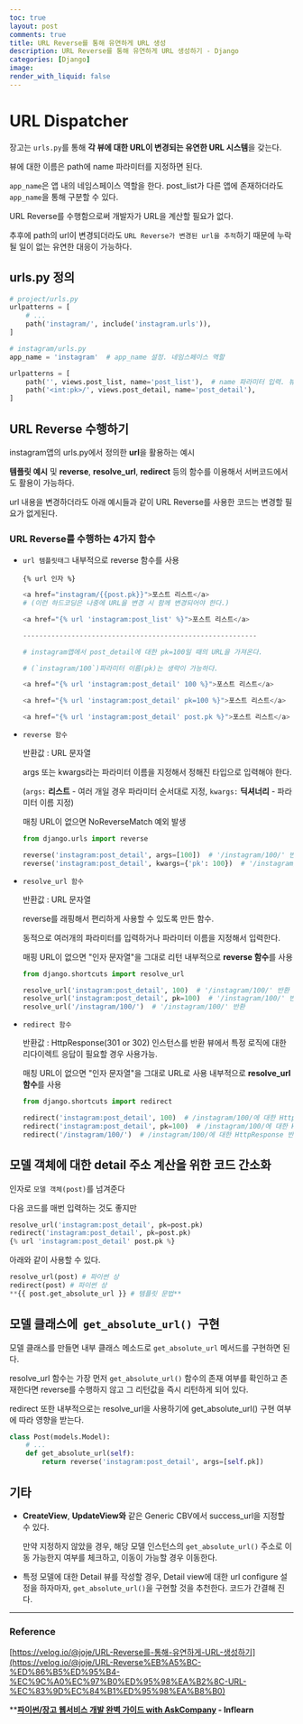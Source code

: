 ```yaml
---
toc: true
layout: post
comments: true
title: URL Reverse를 통해 유연하게 URL 생성
description: URL Reverse를 통해 유연하게 URL 생성하기 - Django
categories: [Django]
image:
render_with_liquid: false
---
```



# URL Dispatcher

장고는 `urls.py`를 통해 **각 뷰에 대한 URL이 변경되는 유연한 URL 시스템**을 갖는다.

뷰에 대한 이름은 path에 name 파라미터를 지정하면 된다.

`app_name`은 앱 내의 네임스페이스 역할을 한다. post_list가 다른 앱에 존재하더라도 `app_name`을 통해 구분할 수 있다.

URL Reverse를 수행함으로써 개발자가 URL을 계산할 필요가 없다. 

추후에 path의 url이 변경되더라도 `URL Reverse가 변경된 url을 추적`하기 때문에 누락될 일이 없는 유연한 대응이 가능하다.

## urls.py 정의

```python
# project/urls.py
urlpatterns = [
    # ...
    path('instagram/', include('instagram.urls')),
]
```

```python
# instagram/urls.py
app_name = 'instagram'  # app_name 설정. 네임스페이스 역할

urlpatterns = [
    path('', views.post_list, name='post_list'),  # name 파라미터 입력. 뷰의 이름.
    path('<int:pk>/', views.post_detail, name='post_detail'),
]
```

## URL Reverse 수행하기

instagram앱의 urls.py에서 정의한 **url**을 활용하는 예시

**템플릿 예시** 및 **reverse**, **resolve_url**, **redirect** 등의 함수를 이용해서 서버코드에서도 활용이 가능하다.

url 내용을 변경하더라도 아래 예시들과 같이 URL Reverse를 사용한 코드는 변경할 필요가 없게된다.

### URL Reverse를 수행하는 4가지 함수

- `url 템플릿태그`
내부적으로 reverse 함수를 사용
    
    `{% url 인자 %}`
    
    ```python
    <a href="instagram/{{post.pk}}">포스트 리스트</a>  
    # (이런 하드코딩은 나중에 URL을 변경 시 함께 변경되어야 한다.) 
    
    <a href="{% url 'instagram:post_list' %}">포스트 리스트</a>
    
    ----------------------------------------------------------
    
    # instagram앱에서 post_detail에 대한 pk=100일 때의 URL을 가져온다. 
    
    # (`instagram/100`)파라미터 이름(pk)는 생략이 가능하다. 
    
    <a href="{% url 'instagram:post_detail' 100 %}">포스트 리스트</a>
    
    <a href="{% url 'instagram:post_detail' pk=100 %}">포스트 리스트</a>
    
    <a href="{% url 'instagram:post_detail' post.pk %}">포스트 리스트</a>
    ```
    
- `reverse 함수`
    
    반환값 : URL 문자열
    
    args 또는 kwargs라는 파라미터 이름을 지정해서 정해진 타입으로 입력해야 한다. 
    
    (`args:` **리스트** - 여러 개일 경우 파라미터 순서대로 지정, `kwargs:` **딕셔너리** - 파라미터 이름 지정)
    
    매칭 URL이 없으면 NoReverseMatch 예외 발생
    
    ```python
    from django.urls import reverse
    
    reverse('instagram:post_detail', args=[100])  # '/instagram/100/' 반환
    reverse('instagram:post_detail', kwargs={'pk': 100})  # '/instagram/100/' 반환
    ```
    
- `resolve_url 함수`
    
    반환값 : URL 문자열
    
    reverse를 래핑해서 편리하게 사용할 수 있도록 만든 함수. 
    
    동적으로 여러개의 파라미터를 입력하거나 파라미터 이름을 지정해서 입력한다.
    
    매핑 URL이 없으면 "인자 문자열"을 그대로 리턴
    내부적으로 **reverse 함수**를 사용
    
    ```python
    from django.shortcuts import resolve_url
    
    resolve_url('instagram:post_detail', 100)  # '/instagram/100/' 반환
    resolve_url('instagram:post_detail', pk=100)  # '/instagram/100/' 반환
    resolve_url('/instagram/100/')  # '/instagram/100/' 반환
    ```
    
- `redirect 함수`
    
    반환값 : HttpResponse(301 or 302) 인스턴스를 반환
    뷰에서 특정 로직에 대한 리다이렉트 응답이 필요할 경우 사용가능. 
    
    매칭 URL이 없으면 "인자 문자열"을 그대로 URL로 사용
    내부적으로 **resolve_url 함수**를 사용
    
    ```python
    from django.shortcuts import redirect
    
    redirect('instagram:post_detail', 100)  # /instagram/100/에 대한 HttpResponse 반환
    redirect('instagram:post_detail', pk=100)  # /instagram/100/에 대한 HttpResponse 반환
    redirect('/instagram/100/')  # /instagram/100/에 대한 HttpResponse 반환
    ```
    

## 모델 객체에 대한 detail 주소 계산을 위한 코드 간소화

인자로 `모델 객체(post)`를 넘겨준다

다음 코드를 매번 입력하는 것도 좋지만

```python
resolve_url('instagram:post_detail', pk=post.pk)
redirect('instagram:post_detail', pk=post.pk)
{% url 'instagram:post_detail' post.pk %}
```

아래와 같이 사용할 수 있다.

```python
resolve_url(post) # 파이썬 상
redirect(post) # 파이썬 상
**{{ post.get_absolute_url }} # 템플릿 문법**
```

## 모델 클래스에  **`get_absolute_url()`**  구현

모델 클래스를 만들면 내부 클래스 메소드로 `get_absolute_url` 메서드를 구현하면 된다.

resolve_url 함수는 가장 먼저 `get_absolute_url()` 함수의 존재 여부를 확인하고 존재한다면 reverse를 수행하지 않고 그 리턴값을 즉시 리턴하게 되어 있다.

redirect 또한 내부적으로는 resolve_url을 사용하기에 get_absolute_url() 구현 여부에 따라 영향을 받는다.

```python
class Post(models.Model):
    # ...
    def get_absolute_url(self):
        return reverse('instagram:post_detail', args=[self.pk])
```

## 기타

- **CreateView**, **UpdateView와** 같은 Generic CBV에서 success_url을 지정할 수 있다.
    
    만약 지정하지 않았을 경우, 해당 모델 인스턴스의 `get_absolute_url()` 주소로 이동 가능한지 여부를 체크하고, 이동이 가능할 경우 이동한다.
    
- 특정 모델에 대한 Detail 뷰를 작성할 경우, Detail view에 대한 url configure 설정을 하자마자, `get_absolute_url()`을 구현할 것을 추천한다. 코드가 간결해 진다.


---

### Reference

[https://velog.io/@joje/URL-Reverse를-통해-유연하게-URL-생성하기](https://velog.io/@joje/URL-Reverse%EB%A5%BC-%ED%86%B5%ED%95%B4-%EC%9C%A0%EC%97%B0%ED%95%98%EA%B2%8C-URL-%EC%83%9D%EC%84%B1%ED%95%98%EA%B8%B0)

****[파이썬/장고 웹서비스 개발 완벽 가이드 with AskCompany](https://velog.io/@joje/series/%ED%8C%8C%EC%9D%B4%EC%8D%AC%EC%9E%A5%EA%B3%A0-%EC%9B%B9%EC%84%9C%EB%B9%84%EC%8A%A4-%EA%B0%9C%EB%B0%9C-%EC%99%84%EB%B2%BD-%EA%B0%80%EC%9D%B4%EB%93%9C-with-AskCompany) - Inflearn**